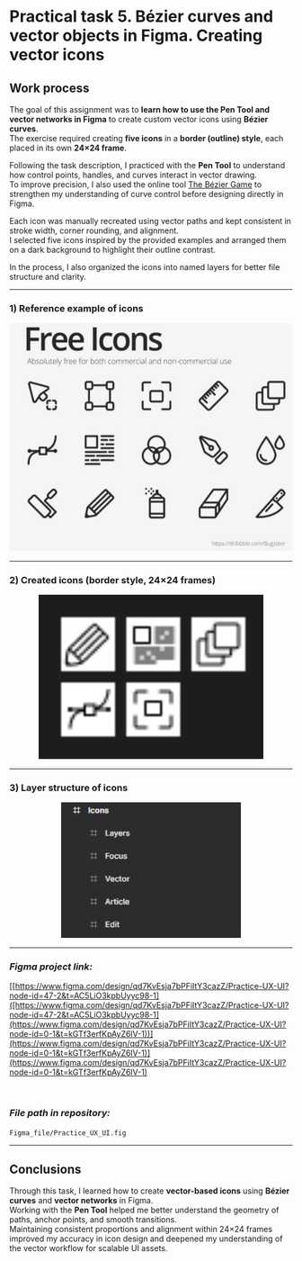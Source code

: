 # Practical task 5. Bézier curves and vector objects in Figma. Creating vector icons

## Work process

The goal of this assignment was to **learn how to use the Pen Tool and vector networks in Figma** to create custom vector icons using **Bézier curves**.  
The exercise required creating **five icons** in a **border (outline) style**, each placed in its own **24×24 frame**.

Following the task description, I practiced with the **Pen Tool** to understand how control points, handles, and curves interact in vector drawing.  
To improve precision, I also used the online tool [The Bézier Game](https://bezier.method.ac/?authuser=0) to strengthen my understanding of curve control before designing directly in Figma.

Each icon was manually recreated using vector paths and kept consistent in stroke width, corner rounding, and alignment.  
I selected five icons inspired by the provided examples and arranged them on a dark background to highlight their outline contrast.

In the process, I also organized the icons into named layers for better file structure and clarity.

---

### 1) **Reference example of icons**

<p align="center">
  <img src="Images/Free%20icons%20example.jpg" width="700" alt="Reference free icons example">
</p>

---

### 2) **Created icons (border style, 24×24 frames)**

<p align="center">
  <img src="Images/Icons.jpg" width="400" alt="Created vector icons in border style">
</p>

---

### 3) **Layer structure of icons**

<p align="center">
  <img src="Images/Icons%20layers.jpg" width="320" alt="Icon layers structure in Figma">
</p>

---

### *Figma project link:*
[[https://www.figma.com/design/qd7KvEsja7bPFiItY3cazZ/Practice-UX-UI?node-id=47-2&t=AC5LiO3kpbUyyc98-1]([https://www.figma.com/design/qd7KvEsja7bPFiItY3cazZ/Practice-UX-UI?node-id=47-2&t=AC5LiO3kpbUyyc98-1](https://www.figma.com/design/qd7KvEsja7bPFiItY3cazZ/Practice-UX-UI?node-id=0-1&t=kGTf3erfKpAyZ6lV-1))](https://www.figma.com/design/qd7KvEsja7bPFiItY3cazZ/Practice-UX-UI?node-id=0-1&t=kGTf3erfKpAyZ6lV-1)](https://www.figma.com/design/qd7KvEsja7bPFiItY3cazZ/Practice-UX-UI?node-id=0-1&t=kGTf3erfKpAyZ6lV-1)

<br>

### *File path in repository:*
`Figma_file/Practice_UX_UI.fig`

---

## Conclusions

Through this task, I learned how to create **vector-based icons** using **Bézier curves** and **vector networks** in Figma.  
Working with the **Pen Tool** helped me better understand the geometry of paths, anchor points, and smooth transitions.  
Maintaining consistent proportions and alignment within 24×24 frames improved my accuracy in icon design and deepened my understanding of the vector workflow for scalable UI assets.


